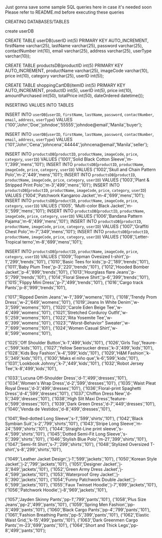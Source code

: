 Just gonna save some sample SQL queries here in case it's needed soon
Please refer to README.md before executing these queries

CREATING DATABASES/TABLES

create userDB

CREATE TABLE userDB(userID int(5) PRIMARY KEY AUTO_INCREMENT, firstName varchar(25), lastName varchar(25), password varchar(25), contactNumber int(10), email varchar(25), address varchar(25), userType varchar(10));

CREATE TABLE productsDB(productID int(5) PRIMARY KEY AUTO_INCREMENT, productName varchar(25), imageCode varchar(10), price int(10), category varchar(25), userID int(5));

CREATE TABLE shoppingCartDB(itemID int(5) PRIMARY KEY AUTO_INCREMENT, productID int(5), userID int(5), price int(10), amountPurchased int(50), totalPrice int(50), dateOrdered datetime());

INSERTING VALUES INTO TABLES

INSERT INTO `userDB`(`userID`, `firstName`, `lastName`, `password`, `contactNumber`, `email`, `address`, `userType`) VALUES ('100','John','Doe','johndoe','55555','johndoe@email','Manila','buyer');

INSERT INTO `userDB`(`userID`, `firstName`, `lastName`, `password`, `contactNumber`, `email`, `address`, `userType`) VALUES ('101','John','Cena','johncena','44444','johncena@email','Manila','seller');

INSERT INTO `productsDB`(`productID`, `productName`, `imageCode`, `price`, `category`, `userID`) VALUES ('1001','Solid Black Cotton Sleeve','m-1','399','mens','101');
INSERT INTO `productsDB`(`productID`, `productName`, `imageCode`, `price`, `category`, `userID`) VALUES ('1002','Skull and Chain Pattern Polo','m-2','449','mens','101');
INSERT INTO `productsDB`(`productID`, `productName`, `imageCode`, `price`, `category`, `userID`) VALUES ('1003','Plant & Stripped Print Polo','m-3','499','mens','101');
INSERT INTO `productsDB`(`productID`, `productName`, `imageCode`, `price`, `category`, `userID`) VALUES ('1004','Patchwork Kangaroo Jacket','m-4','699','mens','101');
INSERT INTO `productsDB`(`productID`, `productName`, `imageCode`, `price`, `category`, `userID`) VALUES ('1005', 'Multi-color Black Jacket','m-5','599','mens','101');
INSERT INTO `productsDB`(`productID`, `productName`, `imageCode`, `price`, `category`, `userID`) VALUES ('1006','Bandana Pattern Pajama','m-6','499','mens','101');
INSERT INTO `productsDB`(`productID`, `productName`, `imageCode`, `price`, `category`, `userID`) VALUES ('1007','Graffiti Chest Polo','m-7','349','mens','101');
INSERT INTO `productsDB`(`productID`, `productName`, `imageCode`, `price`, `category`, `userID`) VALUES ('1008','Letter-Tropical terno','m-8','699','mens','101');

INSERT INTO `productsDB`(`productID`, `productName`, `imageCode`, `price`, `category`, `userID`) VALUES 
('1009','Topman Ovesized t-shirt','p-1','299','trends','101'),
('1010','Basic Tees for kids','p-2','189','trends','101'),
('1011','Baby Plum Tree','p-3','220','trends','101'),
('1012','Hooded Bomber Jacket','p-4','899','trends','101'),
('1013','Hourglass flare Jeans','p-5','799','trends','101'),
('1014','Floral Sleeve Shirt','p-6','399','trends','101'),
('1015','Flippy Mini Dress','p-7','499','trends','101'),
('1016','Cargo track Pants','p-8','999','trends','101'),

('1017','Ripped Denim Jeans','w-1','399','womens','101'),
('1018','Trendy Prom Dress','w-2','649','womens','101'),
('1019','Jeans In White Denim','w-3','599','womens','101'),
('1020','Carole Eden Beige Tee','w-4','499','womens','101'),
('1021','Stretched Corduroy Outfit','w-5','259','womens','101'),
('1022','Rita Yosemite Tee','w-6','399','womens','101'),
('1023','"Worst-Behavior" Sweater','w-7','699','womens','101'),
('1024','Women Casual Shirt','w-8','599','womens','101'),

('1025','Off Shoulder Button','k-1','499','kids','101'),
('1026','Girls Top','feaure-c','599','kids','101'),
('1027','Yellow Seersucker dress','k-3','499','kids','101'),
('1028','Kids Boy Fashion','k-4','599','kids','101'),
('1029','H&M Fashion','k-5','349','kids','101'),
('1030','Maks el niño que','k-6','599','kids','101'),
('1031','Lookbook Johnny','k-7','449','kids','101'),
('1032','Robot Jersey Tee','k-8','499','kids','101'),

('1033','Lucuna Off-Shoulder Dress','d-1','499','dresses','101'),
('1034','Women\'s Wrap Dress','d-2','599','dresses','101'),
('1035','Waist Pleat Royal Dress','d-3','499','dresses','101'),
('1036','Floral-print Spaghetti Dress','d-4','599','dresses','101'),
('1037','Chiffon Dress New','d-5','349','dresses','101'),
('1038','High Slit Maxi Dress','feature-b','599','dresses','101'),
('1039','Dark Green Dress','d-7','449','dresses','101'),
('1040','Venda de Vestidos','d-8','499','dresses','101'),

('1041','Red-dotted Long Sleeve','s-1','599','shirts','101'),
('1042','Black Symbian Suit','s-2','799','shirts','101'),
('1043','Stripe Long Sleeve','m-24','599','shirts','101'),
('1044','Straight-Line print sleeve','s-4','599','shirts','101'),
('1045','Dotted Semi-Fit Long Sleeve','s-5','399','shirts','101'),
('1046','Stylish Blue Polo','m-21','399','shirts','101'),
('1047','Semi-fit Shirt','s-7','299','shirts','101'),
('1048','Stylized Oversized T-shirt','s-8','299','shirts','101'),

('1049','Leather Jacket Design','j-1','599','jackets','101'),
('1050','Korean Style Jacket','j-2','799','jackets','101'),
('1051','Designer Jacket','j-3','849','jackets','101'),
('1052','Green Army Dress Jacket','j-4','599','jackets','101'),
('1053','Waterproof Grey Jacket','j-5','390','jackets','101'),
('1054','Funny Patchwork Double Jacket','j-6','599','jackets','101'),
('1055','Faux Twinset Hoodie','j-7','699','jackets','101'),
('1056','Patchwork Hoodie','j-8','969','jackets','101'),

('1057','Jayden Skinny Pants','pp-1','799','pants','101'),
('1058','Plus Size Jeans','pp-2','499','pants','101'),
('1059','Spring Men Fashion','pp-3','499','pants','101'),
('1060','Black Cargo Pants','pp-4','799','pants','101'),
('1061','Fashion Breathing Pants','pp-5','399','pants','101'),
('1062','Elastic Waist Grid,','k-15','499','pants','101'),
('1063','Dark Greenmen Cargo Pants','m-23','699','pants','101'),
('1064','Short and Thick Legs','pp-8','499','pants','101');
